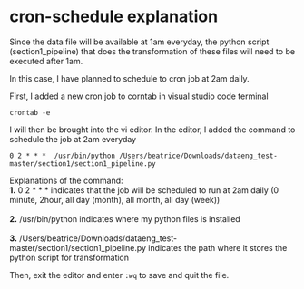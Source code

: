 # cron-schedule explanation

Since the data file will be available at 1am everyday, the python script (section1_pipeline)
that does the transformation of these files will need to be executed after 1am.

In this case, I have planned to schedule to cron job at 2am daily. 

First, I added a new cron job to corntab in visual studio code terminal
```
crontab -e
```

I will then be brought into the vi editor. In the editor, I added the command to schedule the job at 2am everyday 

```
0 2 * * *  /usr/bin/python /Users/beatrice/Downloads/dataeng_test-master/section1/section1_pipeline.py
```


Explanations of the command:
<br> <b>1.</b> 0 2 * * * indicates that the job will be scheduled to run at 2am daily (0 minute, 2hour, all day (month), all month, all day (week))
<br><br>  <b>2.</b> /usr/bin/python indicates where my python files is installed
<br><br>  <b>3.</b> /Users/beatrice/Downloads/dataeng_test-master/section1/section1_pipeline.py indicates the path where it stores the python script for transformation

Then, exit the editor and enter ```:wq``` to save and quit the file. 